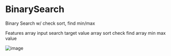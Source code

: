 # BinarySearch
Binary Search w/ check sort, find min/max

Features
array input
search target value
array sort check
find array min max value


![image](https://github.com/Alex-Unnippillil/BinarySearch/assets/24538548/c8ce54bc-d2a5-4491-8567-5f0ef716893e)
